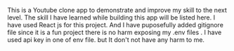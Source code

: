 This is a Youtube clone app to demonstrate and improve my skill to the next level. The skill I have learned while building this app will be listed here.
I have used React js for this project.
And I have puposefully added gitignore file since it is a fun project there is no harm exposing my .env files . I have used api key in one of env file. but It don't not have any harm to me.
